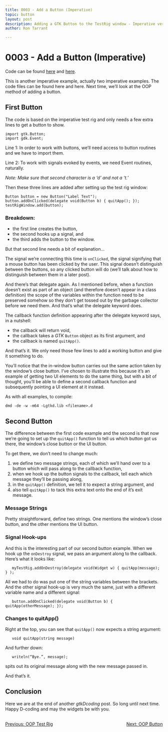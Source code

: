 ```yaml
---
title: 0003 - Add a Button (Imperative)
topic: button
layout: post
description: Adding a GTK Button to the TestRig window - Imperative version - a D language tutorial.
author: Ron Tarrant

---
```


# 0003 - Add a Button (Imperative)

Code can be found [here](https://github.com/rontarrant/gtkDcoding/tree/master/002_button/button_002_01_imperative_noargs.d) and [here](https://github.com/rontarrant/gtkDcoding/tree/master/002_button/button_002_02_imperative_args.d).

This is another imperative example, actually two imperative examples. The code files can be found here and here. Next time, we’ll look at the OOP method of adding a button.

## First Button

The code is based on the imperative test rig and only needs a few extra lines to get a button to show.

	import gtk.Button;
	import gdk.Event;

Line 1: In order to work with buttons, we’ll need access to button routines and we have to import them.

Line 2: To work with signals evoked by events, we need Event routines, naturally.

*Note: Make sure that second character is a ‘d’ and not a ‘t.’*

Then these three lines are added after setting up the test rig window:

	Button button = new Button("Label Text");
	button.addOnClicked(delegate void(Button b) { quitApp(); });
	testRigWindow.add(button);

### Breakdown:

- the first line creates the button,
- the second hooks up a signal, and
- the third adds the button to the window.

But that second line needs a bit of explanation…

The signal we’re connecting this time is `onClicked`, the signal signifying that a mouse button has been clicked by the user. This signal doesn’t distinguish between the buttons, so any clicked button will do (we’ll talk about how to distinguish between them in a later post).

And there’s that delegate again. As I mentioned before, when a function doesn’t exist as part of an object (and therefore doesn’t appear in a class definition) the scope of the variables within the function need to be preserved somehow so they don’t get tossed out by the garbage collector before we need them. And that’s what the delegate keyword does.

The callback function definition appearing after the delegate keyword says, in a nutshell:

- the callback will return void,
- the callback takes a *GTK* `Button` object as its first argument, and
- the callback is named `quitApp()`.

And that’s it. We only need those few lines to add a working button and give it something to do.

You’ll notice that the in-window button carries out the same action taken by the window’s close button. I’ve chosen to illustrate this because it’s an example of getting two UI elements to do the same thing, but with a bit of thought, you’ll be able to define a second callback function and subsequently pointing a UI element at it instead.

As with all examples, to compile:

	dmd -de -w -m64 -Lgtkd.lib <filename>.d

## Second Button

The difference between the first code example and the second is that now we’re going to set up the `quitApp()` function to tell us which button got us there, the window’s close button or the UI button.

To get there, we don’t need to change much:
1. we define two message strings, each of which we’ll hand over to a button which will pass along to the callback function,
2. when we hook up the button signals to the callback, tell each which message they’ll be passing along,
3. in the `quitApp()` definition, we tell it to expect a string argument, and
4. also tell `quitApp()` to tack this extra text onto the end of it’s exit message.

### Message Strings

Pretty straightforward, define two strings. One mentions the window’s close button, and the other mentions the UI button.

### Signal Hook-ups

And this is the interesting part of our second button example. When we hook up the `onDestroy` signal, we pass an argument along to the callback. Here’s what it looks like:

       myTestRig.addOnDestroy(delegate void(Widget w) { quitApp(message); } );

All we had to do was put one of the string variables between the brackets. And the other signal hook-up is very much the same, just with a different variable name and a different signal:

       button.addOnClicked(delegate void(Button b) { quitApp(otherMessage); });

### Changes to quitApp()

Right at the top, you can see that `quitApp()` now expects a string argument:

       void quitApp(string message)

And further down:

       writeln(“Bye.”, message);

spits out its original message along with the new message passed in.

And that’s it.

## Conclusion

Here we are at the end of another *gtkDcoding* post. So long until next time. Happy D-coding and may the widgets be with you.

<BR>
<div style="float: left;">
	<a href="https://gtkdcoding.com/2019/01/18/0002-oop-test-rig.html">Previous: OOP Test Rig</a>
</div>
<div style="float: right;">
	<a href="https://gtkdcoding.com/2019/01/25/0004-oop-button.html">Next: OOP Button</a>
</div>
<BR>